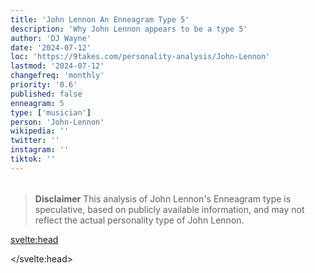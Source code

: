 ```yaml
---
title: 'John Lennon An Enneagram Type 5'
description: 'Why John Lennon appears to be a type 5'
author: 'DJ Wayne'
date: '2024-07-12'
loc: 'https://9takes.com/personality-analysis/John-Lennon'
lastmod: '2024-07-12'
changefreq: 'monthly'
priority: '0.6'
published: false
enneagram: 5
type: ['musician']
person: 'John-Lennon'
wikipedia: ''
twitter: ''
instagram: ''
tiktok: ''
---
```


<!--
    childhood and upbringing
    first big success
    style habits and quirks that relate to their personality type
    stressful moments in their life and how they handled them
    comfort- moments in their life where they are doing well and killing it
-->
<!-- // keywords:  -->

<script>
	// import  PopCard  from "$lib/components/atoms/PopCard.svelte";
import BlogPurpose from '$lib/components/blog/BlogPurpose.svelte'
</script>

<div
	style="display: flex;
    justify-content: center;
    margin: 1rem 0;
	"
>
	<!-- <PopCard
		image={`/types/5s/${'John-Lennon'}.webp`}
		enneagramType={5}
		showIcon={false}
		displayText="John Lennon"
		subtext=""
	/> -->
</div>

> **Disclaimer** This analysis of John Lennon's Enneagram type is speculative, based on publicly available information, and may not reflect the actual personality type of John Lennon.

<p class="firstLetter"></p>

<svelte:head>

<script type="application/ld+json">

</script>

</svelte:head>

<style lang="scss"></style>
